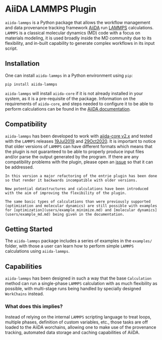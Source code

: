 # AiiDA LAMMPS Plugin

``aiida-lammps`` is a Python package that allows the workflow management and data provenance tracking framework [AiiDA](http://aiida-core.readthedocs.io/) run [LAMMPS](https://www.lammps.org/) calculations.
``LAMMPS`` is a classical molecular dynamics (MD) code with a focus on materials modeling, it is used broadly inside the MD community due to its flexibility, and in-built capability to generate complex workflows in its input script.

## Installation

One can install ``aiida-lammps`` in a Python environment using ``pip``:

```{code-block} console
pip install aiida-lammps
```

``aiida-lammps`` will install ``aiida-core`` if it is not already installed in your system, as it is a pre-requisite of the package. Information on the requirements of ``aiida-core``, and steps needed to configure it to be able to perform calculations can be found in the [AiiDA documentation](http://aiida-core.readthedocs.io/).

## Compatibility

``aiida-lammps`` has been developed to work with [aiida-core v2.x](https://www.aiida.net/news/posts/2022-04-27-aiida-2-release.html) and tested with the ``LAMMPS`` releases [19Jul2019](https://github.com/lammps/lammps/releases/tag/patch_19Jul2019) and [29Oct2020](https://github.com/lammps/lammps/releases/tag/stable_29Oct2020). It is important to notice that older versions of ``LAMMPS`` can have different formats which means that the plugin is not guaranteed to be able to properly produce input files and/or parse the output generated by the program. If there are any compatibility problems with the plugin, please open an [issue](https://github.com/aiidaplugins/aiida-lammps/issues) so that it can be addressed.

```{warning}
In this version a major refactoring of the entrie plugin has been done so that render it backwards incompatible with older versions.

New potential datastructures and calculations have been introduced with the aim of improving the flexibility of the plugin.

The same basic types of calculations than were previously supported (optimization and molecular dynamics) are still possible with examples for [optimization](users/example_minimize.md) and [molecular dynamics](users/example_md.md) being given in the documentation.
```
## Getting Started

The ``aiida-lammps`` package includes a series of examples in the ``examples/`` folder, with those a user can learn how to perform simple ``LAMMPS`` calculations using ``aiida-lammps``.

## Capabilities

``aiida-lammps`` has been designed in such a way that the base ``Calculation`` method can run a single-phase ``LAMMPS`` calculation with as much flexibility as possible, with multi-stage runs being handled by specially designed  ``WorkChains`` instead.

### What does this implies?

Instead of relying on the internal ``LAMMPS`` scripting language to treat loops, multiple phases, definition of custom variables, etc., those tasks are off loaded to the AiiDA worchains, allowing one to make use of the provenance tracking, automated data storage and caching capabilities of AiiDA.
